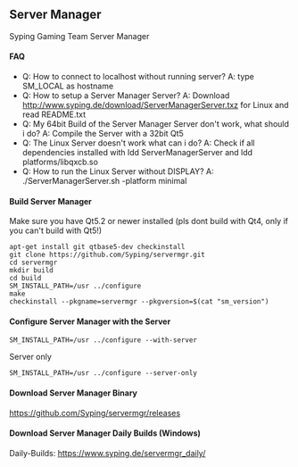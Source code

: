 ## Server Manager
Syping Gaming Team Server Manager

#### FAQ
 - Q: How to connect to localhost without running server? A: type SM_LOCAL as hostname
 - Q: How to setup a Server Manager Server? A: Download http://www.syping.de/download/ServerManagerServer.txz for Linux and read README.txt
 - Q: My 64bit Build of the Server Manager Server don't work, what should i do? A: Compile the Server with a 32bit Qt5
 - Q: The Linux Server doesn't work what can i do? A: Check if all dependencies installed with ldd ServerManagerServer and ldd platforms/libqxcb.so
 - Q: How to run the Linux Server without DISPLAY? A: ./ServerManagerServer.sh -platform minimal

#### Build Server Manager

Make sure you have Qt5.2 or newer installed (pls dont build with Qt4, only if you can't build with Qt5!)

	apt-get install git qtbase5-dev checkinstall
	git clone https://github.com/Syping/servermgr.git
	cd servermgr
	mkdir build
	cd build
	SM_INSTALL_PATH=/usr ../configure
	make
	checkinstall --pkgname=servermgr --pkgversion=$(cat "sm_version")
	
#### Configure Server Manager with the Server

    SM_INSTALL_PATH=/usr ../configure --with-server

Server only

    SM_INSTALL_PATH=/usr ../configure --server-only
	
#### Download Server Manager Binary

https://github.com/Syping/servermgr/releases

#### Download Server Manager Daily Builds (Windows)

Daily-Builds: https://www.syping.de/servermgr_daily/
